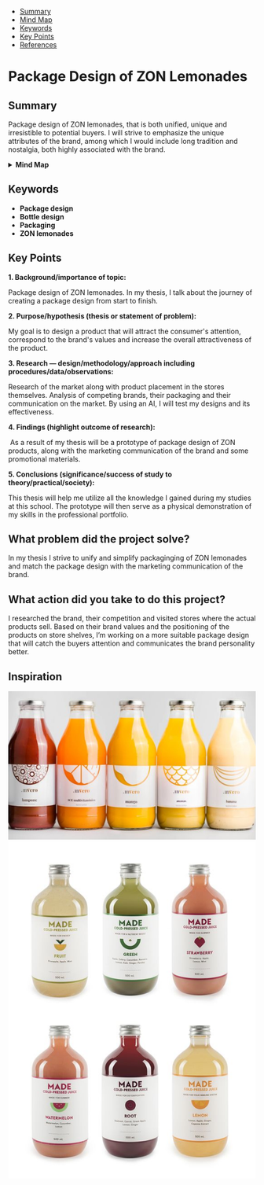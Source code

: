 - [Summary](#summary)
- [Mind Map](#mind-map)
- [Keywords](#keywords)
- [Key Points](#key-points)
- [References](#references)

# Package Design of ZON Lemonades

## Summary

Package design of ZON lemonades, that is both unified, unique and irresistible to potential buyers. I will strive to emphasize the unique attributes of the brand, among which I would include long tradition and nostalgia, both highly associated with the brand.

<details>
  <summary><b>Mind Map</b></summary>
  <img alt="Gray box placeholder image, for position only." src="./img/thesis-mind-map.png">
</details>

## Keywords

- **Package design**
- **Bottle design**
- **Packaging**
- **ZON lemonades**

## Key Points

**1. Background/importance of topic:**

Package design of ZON lemonades. In my thesis, I talk about the journey of creating a package design from start to finish.

**2. Purpose/hypothesis (thesis or statement of problem):**

   My goal is to design a product that will attract the consumer's attention, correspond to the brand's values and increase the overall attractiveness of the product.

**3. Research — design/methodology/approach including procedures/data/observations:**

   Research of the market along with product placement in the stores themselves. Analysis of competing brands, their packaging and their communication on the market. By using an AI, I will test my designs and its effectiveness.

**4. Findings (highlight outcome of research):**

​	As a result of my thesis will be a prototype of package design of ZON products, along with the marketing communication of the brand and some promotional materials.

**5. Conclusions (significance/success of study to theory/practical/society):**

This thesis will help me utilize all the knowledge I gained during my studies at this school. The prototype will then serve as a physical demonstration of my skills in the professional portfolio.

## What problem did the project solve?
In my thesis I strive to unify and simplify packaginging of ZON lemonades and match the package design with the marketing communication of the brand.

## What action did you take to do this project?
I researched the brand, their competition and visited stores where the actual products sell. Based on their brand values and the positioning of the products on store shelves, I’m working on a more suitable package design that will catch the buyers attention and communicates the brand personality better.

## Inspiration
![Inspo](img/9c2559a9fd687952e1f00e5125edbe4b.jpg)
![Inspo](img/c9d8a0a2354b5f1addbdb0945905ce45.jpg)
